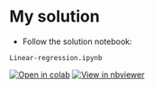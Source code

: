 # My solution
- Follow the solution notebook:

`Linear-regression.ipynb`

[![Open in colab](https://colab.research.google.com/assets/colab-badge.svg)](https://colab.research.google.com/github/gimseng/99-ML-Learning-Projects/blob/master/002/solution/Linear-regression.ipynb)
[![View in nbviewer](https://github.com/jupyter/design/blob/master/logos/Badges/nbviewer_badge.svg)](https://nbviewer.jupyter.org/github/gimseng/99-ML-Learning-Projects/blob/master/002/solution/Linear-regression.ipynb)

